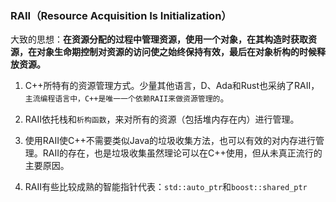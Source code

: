 ### RAII（Resource Acquisition Is Initialization）
大致的思想：**在资源分配的过程中管理资源，使用一个对象，在其构造时获取资源，在对象生命期控制对资源的访问使之始终保持有效，最后在对象析构的时候释放资源。**

1. C++所特有的资源管理方式。少量其他语言，D、Ada和Rust也采纳了RAII，`主流编程语言中，C++是唯一一个依赖RAII来做资源管理的`。

2. RAII依托栈和`析构函数`，来对所有的资源（包括堆内存在内）进行管理。

3. 使用RAII使C++不需要类似Java的垃圾收集方法，也可以有效的对内存进行管理。RAII的存在，也是垃圾收集虽然理论可以在C++使用，但从未真正流行的主要原因。

4. RAII有些比较成熟的智能指针代表：`std::auto_ptr`和`boost::shared_ptr`